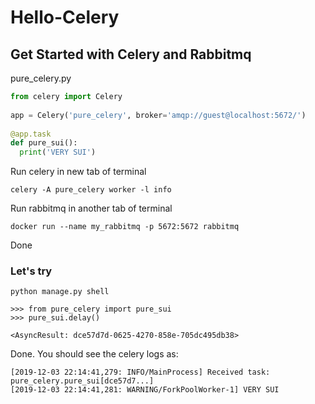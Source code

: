 # Hello-Celery

## Get Started with Celery and Rabbitmq

pure_celery.py
```python
from celery import Celery
 
app = Celery('pure_celery', broker='amqp://guest@localhost:5672/')
 
@app.task
def pure_sui():
  print('VERY SUI')
```

Run celery in new tab of terminal
```
celery -A pure_celery worker -l info
```

Run rabbitmq in another tab of terminal
```
docker run --name my_rabbitmq -p 5672:5672 rabbitmq
```

Done

### Let's try
```
python manage.py shell

>>> from pure_celery import pure_sui
>>> pure_sui.delay()

<AsyncResult: dce57d7d-0625-4270-858e-705dc495db38>
```

Done. You should see the celery logs as:
```
[2019-12-03 22:14:41,279: INFO/MainProcess] Received task: pure_celery.pure_sui[dce57d7...]  
[2019-12-03 22:14:41,281: WARNING/ForkPoolWorker-1] VERY SUI
```
